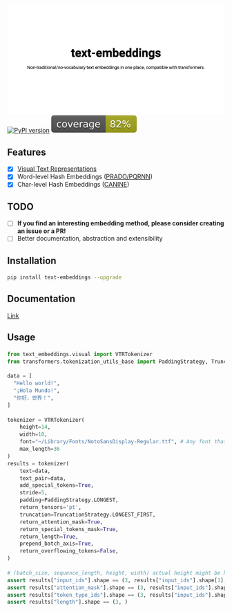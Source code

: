 ![banner](./banner.png)
[![PyPI version](https://badge.fury.io/py/text-embeddings.svg)](https://badge.fury.io/py/text-embeddings) ![Coverage](./coverage.svg)

## Features

-   [x] [Visual Text Representations](https://t.co/l9E6rL8O5p?amp=1)
-   [x] Word-level Hash Embeddings ([PRADO/PQRNN](https://ai.googleblog.com/2020/09/advancing-nlp-with-efficient-projection.html))
-   [x] Char-level Hash Embeddings ([CANINE](https://arxiv.org/abs/2103.06874))

## TODO

-   [ ] **If you find an interesting embedding method, please consider creating an issue or a PR!**
-   [ ] Better documentation, abstraction and extensibility

## Installation

```bash
pip install text-embeddings --upgrade
```

## Documentation

[Link](https://chenghaomou.github.io/embeddings/)

## Usage

```python
from text_embeddings.visual import VTRTokenizer
from transformers.tokenization_utils_base import PaddingStrategy, TruncationStrategy

data = [
  "Hello world!",
  "¡Hola Mundo!",
  "你好，世界！",
]

tokenizer = VTRTokenizer(
    height=14,
    width=10,
    font="~/Library/Fonts/NotoSansDisplay-Regular.ttf", # Any font that covers your dataset
    max_length=36
)
results = tokenizer(
    text=data,
    text_pair=data,
    add_special_tokens=True,
    stride=5,
    padding=PaddingStrategy.LONGEST, 
    return_tensors='pt',
    truncation=TruncationStrategy.LONGEST_FIRST, 
    return_attention_mask=True, 
    return_special_tokens_mask=True,
    return_length=True,
    prepend_batch_axis=True,
    return_overflowing_tokens=False,
)

# (batch_size, sequence_length, height, width) actual height might be higher than the font height value because of rendering
assert results["input_ids"].shape == (3, results["input_ids"].shape[1], 19, 10) 
assert results["attention_mask"].shape == (3, results["input_ids"].shape[1])
assert results["token_type_ids"].shape == (3, results["input_ids"].shape[1])
assert results["length"].shape == (3, )
```
